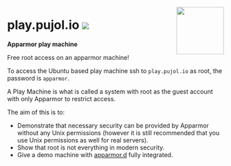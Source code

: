 [<img src="https://gitlab.com/uploads/-/system/project/avatar/65991964/logo.png" align="right" height="110"/>][project]

# play.pujol.io [![][build]][project]

**Apparmor play machine**

Free root access on an apparmor machine!

To access the Ubuntu based play machine ssh to `play.pujol.io` as root, the password is `apparmor`.

A Play Machine is what is called a system with root as the guest account with only Apparmor to restrict access.

The aim of this is to:
- Demonstrate that necessary security can be provided by Apparmor without any Unix permissions (however it is still recommended that you use Unix permissions as well for real servers).
- Show that root is not everything in modern security.
- Give a demo machine with [apparmor.d](https://github.com/roddhjav/apparmor.d) fully integrated.

[project]: https://gitlab.com/rdhjv/security/play
[build]: https://gitlab.com/rdhjv/security/play/main/pipeline.svg?style=flat-square
